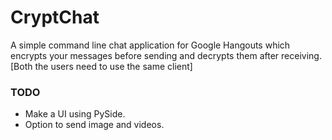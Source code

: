 # CryptChat #
A simple command line chat application for Google Hangouts which encrypts your messages before sending and decrypts them after receiving.
[Both the users need to use the same client]

### TODO ###

* Make a UI using PySide.
* Option to send image and videos.